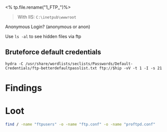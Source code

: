 <% tp.file.rename("1_FTP_")%>
> With IIS: `C:\inetpub\wwwroot`


Anonymous Login? (anonymous or anon)

Use `ls -al` to see hidden files via ftp

## Bruteforce default credentials
```
hydra -C /usr/share/wordlists/seclists/Passwords/Default-Credentials/ftp-betterdefaultpasslist.txt ftp://$hip -vV -t 1 -I -s 21
```
	

# Findings


# Loot
```bash
find / -name "ftpusers" -o -name "ftp.conf" -o -name "proftpd.conf"
```